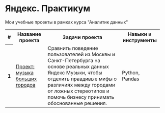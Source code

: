 # Яндекс. Практикум
Мои учебные проекты в рамках курса "Аналитик данных"


<table>
<tr>
  <th>#</th>
  <th>Название проекта</th>
  <th>Задачи проекта</th>
  <th>Навыки и инструменты</th>
</tr> 
<tr>
  <th>1</th>
  <td><a href="https://github.com/aavolkov17/YandexPracticum/tree/main/1.%20Музыка%20больших%20городов">Проект: музыка больших городов</a></td>
  <td>Сравнить поведение пользователей из Москвы и Санкт-Петербурга на основе реальных данных Яндекс Музыки, 
    чтобы отделить правдивые мифы о различиях между городами от ложных стереотипов и помочь бизнесу принимать обоснованные решения.</td>
  <td>Python, Pandas</td>
</tr>
</table>

